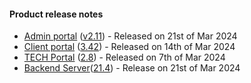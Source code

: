 #### Product release notes
* [Admin portal](/release-notes/admin) ([v2.11](/configs/release-notes/admin)) - Released on 21st of Mar 2024
* [Client portal](/release-notes/portal) ([3.42](/configs/release-notes/portal/v3.42)) - Released on 14th of Mar 2024
* [TECH Portal](/release-notes/tech) ([2.8](/configs/release-notes/tech/v2.8)) - Released on 7th of Mar 2024
* [Backend Server](/release-notes/server)([21.4](/configs/release-notes/server/v21.3)) - Release on 21st of Mar 2024
